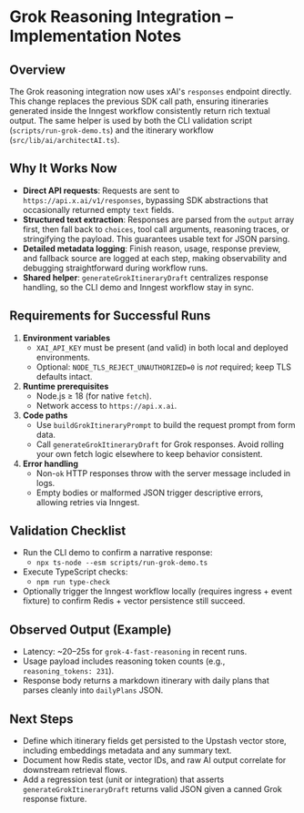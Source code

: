 # Grok Reasoning Integration – Implementation Notes

## Overview
The Grok reasoning integration now uses xAI's `responses` endpoint directly. This change replaces the previous SDK call path, ensuring itineraries generated inside the Inngest workflow consistently return rich textual output. The same helper is used by both the CLI validation script (`scripts/run-grok-demo.ts`) and the itinerary workflow (`src/lib/ai/architectAI.ts`).

## Why It Works Now
- **Direct API requests**: Requests are sent to `https://api.x.ai/v1/responses`, bypassing SDK abstractions that occasionally returned empty `text` fields.
- **Structured text extraction**: Responses are parsed from the `output` array first, then fall back to `choices`, tool call arguments, reasoning traces, or stringifying the payload. This guarantees usable text for JSON parsing.
- **Detailed metadata logging**: Finish reason, usage, response preview, and fallback source are logged at each step, making observability and debugging straightforward during workflow runs.
- **Shared helper**: `generateGrokItineraryDraft` centralizes response handling, so the CLI demo and Inngest workflow stay in sync.

## Requirements for Successful Runs
1. **Environment variables**
   - `XAI_API_KEY` must be present (and valid) in both local and deployed environments.
   - Optional: `NODE_TLS_REJECT_UNAUTHORIZED=0` is _not_ required; keep TLS defaults intact.
2. **Runtime prerequisites**
   - Node.js ≥ 18 (for native `fetch`).
   - Network access to `https://api.x.ai`.
3. **Code paths**
   - Use `buildGrokItineraryPrompt` to build the request prompt from form data.
   - Call `generateGrokItineraryDraft` for Grok responses. Avoid rolling your own fetch logic elsewhere to keep behavior consistent.
4. **Error handling**
   - Non-`ok` HTTP responses throw with the server message included in logs.
   - Empty bodies or malformed JSON trigger descriptive errors, allowing retries via Inngest.

## Validation Checklist
- Run the CLI demo to confirm a narrative response:
  - `npx ts-node --esm scripts/run-grok-demo.ts`
- Execute TypeScript checks:
  - `npm run type-check`
- Optionally trigger the Inngest workflow locally (requires ingress + event fixture) to confirm Redis + vector persistence still succeed.

## Observed Output (Example)
- Latency: ~20–25s for `grok-4-fast-reasoning` in recent runs.
- Usage payload includes reasoning token counts (e.g., `reasoning_tokens: 231`).
- Response body returns a markdown itinerary with daily plans that parses cleanly into `dailyPlans` JSON.

## Next Steps
- Define which itinerary fields get persisted to the Upstash vector store, including embeddings metadata and any summary text.
- Document how Redis state, vector IDs, and raw AI output correlate for downstream retrieval flows.
- Add a regression test (unit or integration) that asserts `generateGrokItineraryDraft` returns valid JSON given a canned Grok response fixture.
